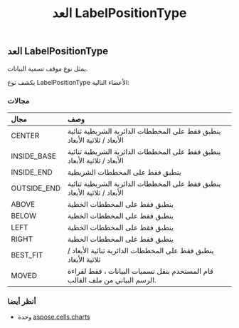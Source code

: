 ﻿---
title: العد LabelPositionType
second_title: Aspose.Cells for Python via .NET API المراجع
description:
type: docs
weight: 530
url: /ar/python-net/aspose.cells.charts/labelpositiontype/
is_root: false
---
##  العد LabelPositionType
يمثل نوع موقف تسمية البيانات.



يكشف نوع LabelPositionType الأعضاء التالية:

###  مجالات
| مجال| وصف|
| :- | :- |
| CENTER |ينطبق فقط على المخططات الدائرية الشريطية ثنائية الأبعاد / ثلاثية الأبعاد|
| INSIDE_BASE |ينطبق فقط على المخططات الدائرية الشريطية ثنائية الأبعاد / ثلاثية الأبعاد|
| INSIDE_END | ينطبق فقط على المخططات الشريطية|
| OUTSIDE_END |ينطبق فقط على المخططات الدائرية الشريطية ثنائية الأبعاد / ثلاثية الأبعاد|
| ABOVE | ينطبق فقط على المخططات الخطية|
| BELOW | ينطبق فقط على المخططات الخطية|
| LEFT | ينطبق فقط على المخططات الخطية|
| RIGHT | ينطبق فقط على المخططات الخطية|
| BEST_FIT | ينطبق فقط على المخططات الدائرية ثنائية الأبعاد / ثلاثية الأبعاد|
| MOVED | قام المستخدم بنقل تسميات البيانات ، فقط لقراءة الرسم البياني من ملف القالب.|



###  أنظر أيضا
* وحدة [aspose.cells.charts](..)
